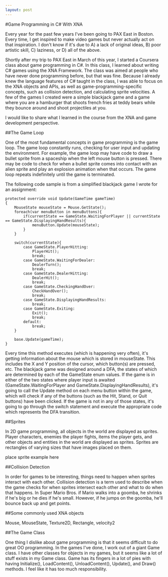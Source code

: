 ```yaml
---
layout: post
---
```


#Game Programming in C# With XNA

Every year for the past few years I've been going to PAX East in Boston. Every time, I get inspired to make video games but never actually act on that inspiration. I don't know if it's due to A) a lack of original ideas, B) poor artistic skill, C) laziness, or D) all of the above.

Shortly after my trip to PAX East in March of this year, I started a Coursera class about game programming in C#. In this class, I learned about writing C# games using the XNA Framework. The class was aimed at people who have never done programming before, but that was fine. Because I already knew the language features of C# taught in the class, I was able to focus on the XNA objects and APIs, as well as game-programming-specific concepts, such as collision detection, and calculating sprite velocities. A few of the games I created were a simple blackjack game and a game where you are a hamburger that shoots french fries at teddy bears while they bounce around and shoot projectiles at you.

I would like to share what I learned in the course from the XNA and game development perspective. 

##The Game Loop

One of the most fundamental concepts in game programming is the game loop. The game loop constantly runs, checking for user input and updating the environment. For example, the game loop may have code to draw a bullet sprite from a spaceship when the left mouse button is pressed. There may be code to check for when a bullet sprite comes into contact with an alien sprite and play an explosion animation when that occurs. The game loop repeats indefinitely until the game is terminated.

The following code sample is from a simplified blackjack game I wrote for an assignment:

	protected override void Update(GameTime gameTime)
	{
		MouseState mouseState = Mouse.GetState();
		foreach(var menuButton in menuButtons){
			if(currentState == GameState.WaitingForPlayer || currentState == GameState.DisplayingHandResults){
				menuButton.Update(mouseState);
			}
		}

		switch(currentState){
			case GameState.PlayerHitting:
				PlayerHit();
				break;
			case GameState.WaitingForDealer:
				DealerTurn();
				break;
			case GameState.DealerHitting:
				DealerHit();
				break;
			case GameState.CheckingHandOver:
				CheckHandOver();
				break;
			case GameState.DisplayingHandResults:
				break;
			case GameState.Exiting:
				Exit();
				break;
			default:
				break;
		}

		base.Update(gameTime);
	}

Every time this method executes (which is happening very often), it's getting information about the mouse which is stored in mouseState. This includes the X and Y position of the cursor, which button(s) are pressed, etc. The blackjack game was designed around a DFA, the states of which are determined by each of the GameState enum values. If the game is in either of the two states where player input is awaited (GameState.WaitingForPlayer and GameState.DisplayingHandResults), it's going to call the Update method on each menu button within the game, which will check if any of the buttons (such as the Hit, Stand, or Quit buttons) have been clicked. If the game is not in any of those states, it's going to go through the switch statement and execute the appropriate code which represents the DFA transition. 

##Sprites

In 2D game programming, all objects in the world are displayed as sprites. Player characters, enemies the player fights, items the player gets, and other objects and entities in the world are displayed as sprites. Sprites are rectangles of varying sizes that have images placed on them.

place sprite example here

##Collision Detection

In order for games to be interesting, things need to happen when sprites interact with each other. Collision detection is a term used to describe when the game checks for when sprites intersect each other and what to do when that happens. In Super Mario Bros. if Mario walks into a goomba, he shrinks if he's big or he dies if he's small. However, if he jumps on the goomba, he'll bounce back up and get points.

##Some commonly used XNA objects

Mouse, MouseState, Texture2D, Rectangle, velocity2

##The Game Class

One thing I dislike about game programming is that it seems difficult to do great OO programming. In the games I've done, I work out of a giant Game class. I have other classes for objects in my games, but it seems like a lot of stuff exists in my Game class. Game has its fingers in a lot of pies with having Initialize(), LoadContent(), UnloadContent(), Update(), and Draw() methods. I feel like it has too much responsibility.

